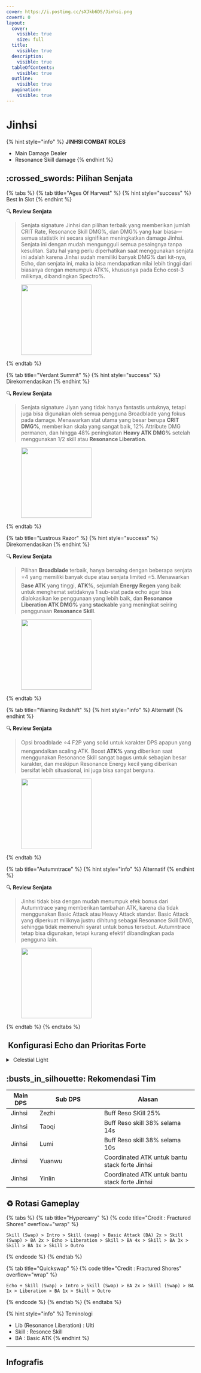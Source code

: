 ```yaml
---
cover: https://i.postimg.cc/sXJkb6DS/Jinhsi.png
coverY: 0
layout:
  cover:
    visible: true
    size: full
  title:
    visible: true
  description:
    visible: true
  tableOfContents:
    visible: true
  outline:
    visible: true
  pagination:
    visible: true
---
```


# Jinhsi

{% hint style="info" %}
**JINHSI COMBAT ROLES**

* Main Damage Dealer
* Resonance Skill damage
{% endhint %}

## :crossed\_swords: Pilihan Senjata

{% tabs %}
{% tab title="Ages Of Harvest" %}
{% hint style="success" %}
Best In Slot
{% endhint %}

:mag: **Review Senjata**

> Senjata signature Jinhsi dan pilihan terbaik yang memberikan jumlah CRIT Rate, Resonance Skill DMG%, dan DMG% yang luar biasa—semua statistik ini secara signifikan meningkatkan damage Jinhsi. Senjata ini dengan mudah mengungguli semua pesaingnya tanpa kesulitan. Satu hal yang perlu diperhatikan saat menggunakan senjata ini adalah karena Jinhsi sudah memiliki banyak DMG% dari kit-nya, Echo, dan senjata ini, maka ia bisa mendapatkan nilai lebih tinggi dari biasanya dengan menumpuk ATK%, khususnya pada Echo cost-3 miliknya, dibandingkan Spectro%.

<figure><img src="https://wuthering.wiki/img/weapon_21010026.png" alt="" width="188"><figcaption></figcaption></figure>
{% endtab %}

{% tab title="Verdant Summit" %}
{% hint style="success" %}
Direkomendasikan
{% endhint %}

:mag: **Review Senjata**

> Senjata signature Jiyan yang tidak hanya fantastis untuknya, tetapi juga bisa digunakan oleh semua pengguna Broadblade yang fokus pada damage. Menawarkan stat utama yang besar berupa **CRIT DMG%**, memberikan skala yang sangat baik, 12% Attribute DMG permanen, dan hingga 48% peningkatan **Heavy ATK DMG%** setelah menggunakan 1/2 skill atau **Resonance Liberation**.

<figure><img src="https://wuthering.wiki/img/weapon_21010016.png" alt="" width="188"><figcaption></figcaption></figure>
{% endtab %}

{% tab title="Lustrous Razor" %}
{% hint style="success" %}
Direkomendasikan
{% endhint %}

:mag: **Review Senjata**

> Pilihan **Broadblade** terbaik, hanya bersaing dengan beberapa senjata :star:4 yang memiliki banyak dupe atau senjata limited :star:5. Menawarkan B**ase ATK** yang tinggi, **ATK%**, sejumlah **Energy Regen** yang baik untuk menghemat setidaknya 1 sub-stat pada echo agar bisa dialokasikan ke penggunaan yang lebih baik, dan **Resonance Liberation ATK DMG%** yang **stackable** yang meningkat seiring penggunaan **Resonance Skill**.

<figure><img src="https://wuthering.wiki/img/weapon_21010015.png" alt="" width="188"><figcaption></figcaption></figure>
{% endtab %}

{% tab title="Waning Redshift" %}
{% hint style="info" %}
Alternatif
{% endhint %}

:mag: **Review Senjata**

> Opsi broadblade :star:4 F2P yang solid untuk karakter DPS apapun yang mengandalkan scaling ATK. Boost **ATK%** yang diberikan saat menggunakan Resonance Skill sangat bagus untuk sebagian besar karakter, dan meskipun Resonance Energy kecil yang diberikan bersifat lebih situasional, ini juga bisa sangat berguna.

<figure><img src="https://wuthering.wiki/img/weapon_21010084.png" alt="" width="188"><figcaption></figcaption></figure>
{% endtab %}

{% tab title="Autumntrace" %}
{% hint style="info" %}
Alternatif
{% endhint %}

:mag: **Review Senjata**

> Jinhsi tidak bisa dengan mudah menumpuk efek bonus dari Autumntrace yang memberikan tambahan ATK, karena dia tidak menggunakan Basic Attack atau Heavy Attack standar. Basic Attack yang diperkuat miliknya justru dihitung sebagai Resonance Skill DMG, sehingga tidak memenuhi syarat untuk bonus tersebut. Autumntrace tetap bisa digunakan, tetapi kurang efektif dibandingkan pada pengguna lain.

<figure><img src="https://wuthering.wiki/img/weapon_21010074.png" alt="" width="188"><figcaption></figcaption></figure>
{% endtab %}
{% endtabs %}

## <img src="https://wuthering.wiki/img/item_10.png" alt="" data-size="line"> Konfigurasi Echo dan Prioritas Forte

<details>

<summary><img src="https://wuthering.wiki/img/fettericon_5.png" alt="" data-size="line"> Celestial Light</summary>

Jué - CR% / CDM%

<img src="https://wuthering.wiki/img/monster_340000090.png" alt="" data-size="original">

**Echo Set**

* 3 - <mark style="color:yellow;">**Spectro DMG**</mark> bonus%
* 3 - <mark style="color:yellow;">**Spectro DMG**</mark> bonus%
* 1 - ATK%
* 1 - ATK%

**Prioritas Echo Substat**

* CR% / CDM%
* ER% (100% - 140% ER)
* ATK%
* Reso skill damage bonus%
* Flat ATK

**Prioritas Forte**

Forte > Libe > Reso skill > BA = Intro

</details>

## :busts\_in\_silhouette: Rekomendasi Tim

<table><thead><tr><th>Main DPS</th><th width="160.8193359375">Sub DPS</th><th>Alasan</th></tr></thead><tbody><tr><td><img src="https://i.postimg.cc/3xmYnZpj/Jinhsi-Icon.png" alt="" data-size="line"><img src="https://wuthering.wiki/img/fettericon_5.png" alt="" data-size="line"> Jinhsi</td><td><img src="https://i.postimg.cc/Jn6LGYV8/Zhezhi-Icon.png" alt="" data-size="line"><img src="https://wuthering.wiki/img/fettericon_10.png" alt="" data-size="line"><img src="https://wuthering.wiki/img/fettericon_8.png" alt="" data-size="line"> Zezhi</td><td>Buff Reso SKill 25%</td></tr><tr><td><img src="https://i.postimg.cc/3xmYnZpj/Jinhsi-Icon.png" alt="" data-size="line"><img src="https://wuthering.wiki/img/fettericon_5.png" alt="" data-size="line"> Jinhsi</td><td><img src="https://i.postimg.cc/qv3MWrf3/Taoqi-Icon.png" alt="" data-size="line"><img src="https://wuthering.wiki/img/fettericon_8.png" alt="" data-size="line"> Taoqi</td><td>Buff Reso skill 38% selama 14s</td></tr><tr><td><img src="https://i.postimg.cc/3xmYnZpj/Jinhsi-Icon.png" alt="" data-size="line"><img src="https://wuthering.wiki/img/fettericon_5.png" alt="" data-size="line"> Jinhsi</td><td><img src="https://i.postimg.cc/Rh2xT3Zb/Lumi-Icon.png" alt="" data-size="line"><img src="https://wuthering.wiki/img/fettericon_8.png" alt="" data-size="line"> Lumi</td><td>Buff Reso skill 38% selama 10s</td></tr><tr><td><img src="https://i.postimg.cc/3xmYnZpj/Jinhsi-Icon.png" alt="" data-size="line"><img src="https://wuthering.wiki/img/fettericon_5.png" alt="" data-size="line"> Jinhsi</td><td><img src="https://i.postimg.cc/vTTGhFLD/Yuanwu-Icon.png" alt="" data-size="line"><img src="https://wuthering.wiki/img/fettericon_8.png" alt="" data-size="line"> Yuanwu</td><td>Coordinated ATK untuk bantu stack forte Jinhsi</td></tr><tr><td><img src="https://i.postimg.cc/3xmYnZpj/Jinhsi-Icon.png" alt="" data-size="line"><img src="https://wuthering.wiki/img/fettericon_5.png" alt="" data-size="line"> Jinhsi</td><td><img src="https://i.postimg.cc/7PtH6hwz/Yinlin-Icon.png" alt="" data-size="line"><img src="https://wuthering.wiki/img/fettericon_13.png" alt="" data-size="line"><img src="https://wuthering.wiki/img/fettericon_8.png" alt="" data-size="line"> Yinlin</td><td>Coordinated ATK untuk bantu stack forte Jinhsi</td></tr></tbody></table>

## :recycle: Rotasi Gameplay

{% tabs %}
{% tab title="Hypercarry" %}
{% code title="Credit : Fractured Shores" overflow="wrap" %}
```
Skill (Swap) > Intro > Skill (swap) > Basic Attack (BA) 2x > Skill (Swap) > BA 2x > Echo > Liberation > Skill > BA 4x > Skill > BA 3x > Skill > BA 1x > Skill > Outro
```
{% endcode %}
{% endtab %}

{% tab title="Quickswap" %}
{% code title="Credit : Fractured Shores" overflow="wrap" %}
```
Echo + Skill (Swap) > Intro > Skill (Swap) > BA 2x > Skill (Swap) > BA 1x > Liberation > BA 1x > Skill > Outro
```
{% endcode %}
{% endtab %}
{% endtabs %}

{% hint style="info" %}
Teminologi

* Lib (Resonance Liberation) : Ulti
* Skill : Resonce Skill
* BA : Basic ATK
{% endhint %}

***

## Infografis

<figure><img src="https://i.postimg.cc/cHJh4XBf/Jinhsi.png" alt=""><figcaption></figcaption></figure>
